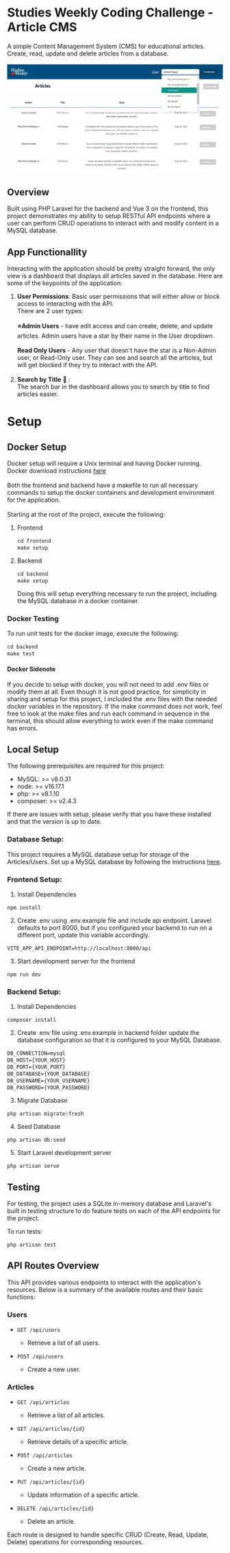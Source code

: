 # Studies Weekly Coding Challenge - Article CMS
 A simple Content Management System (CMS) for educational articles. Create, read, update and delete articles from a database.<br><br>
![My Image](studies-weekly-screenshot.jpg)
## Overview

Built using PHP Laravel for the backend and Vue 3 on the frontend, this project demonstrates my ability to setup RESTful API endpoints where a user can perform CRUD operations to interact with and modify content in a MySQL database. 

## App Functionallity
Interacting with the application should be pretty straight forward, the only view is a dashboard that displays all articles saved in the database. Here are some of the keypoints of the application:
1. **User Permissions**:
  Basic user permissions that will either allow or block access to interacting with the API. <br>
  There are 2 user types:<br>
  <br>**⭐Admin Users** - have edit access and can create, delete, and update articles.  Admin users have a star by their name in the User dropdown. <br>
  <br>**Read Only Users** - Any user that doesn't have the star is a Non-Admin user, or Read-Only user. They can see and search all the articles, but will get blocked if they try to interact with the API.<br><br>
2. **Search by Title** 🔎 : <br>
The search bar in the dashboard allows you to search by title to find articles easier.

# Setup

## Docker Setup
Docker setup will require a Unix terminal and having Docker running.  Docker download instructions [here](https://www.docker.com/get-started/)<br><br> 
Both the frontend and backend have a makefile to run all necessary commands to setup the docker containers and development environment for the application.<br><br>
Starting at the root of the project, execute the following:
1. Frontend
   <br>
   ```
   cd frontend
   make setup
   ```
2. Backend
   <br>
   ```
   cd backend
   make setup
   ```
   Doing this will setup everything necessary to run the project, including the MySQL database in a docker container.

### Docker Testing
To run unit tests for the docker image, execute the following:
```
cd backend
make test
```
#### Docker Sidenote
If you decide to setup with docker, you will not need to add .env files or modify them at all. Even though it is not good practice, for simplicity in sharing and setup for this project, I included the .env files with the needed docker variables in the repository. If the make command does not work, feel free to look at the make files and run each command in sequence in the terminal, this should allow everything to work even if the make command has errors. 

## Local Setup
The following prerequisites are required for this project:
* MySQL: >= v8.0.31
* node: >= v16.17.1
* php: >= v8.1.10
* composer: >= v2.4.3

If there are issues with setup, please verify that you have these installed and that the version is up to date.
    
### Database Setup:

This project requires a MySQL database setup for storage of the Articles/Users. Set up a MySQL database by following the instructions [here](https://dev.mysql.com/doc/mysql-getting-started/en/).

### Frontend Setup:

1. Install Dependencies
```
npm install
```
2. Create .env using .env.example file and include api endpoint.
   Laravel defaults to port 8000, but if you configured your backend to run on a different port, update this variable accordingly.
```
VITE_APP_API_ENDPOINT=http://localhost:8000/api
```
3. Start development server for the frontend
```
npm run dev
```
### Backend Setup:

1. Install Dependencies
```
composer install
```
2. Create .env file using .env.example in backend folder
update the database configuration so that it is configured to your MySQL Database.
```
DB_CONNECTION=mysql
DB_HOST={YOUR_HOST}
DB_PORT={YOUR_PORT}
DB_DATABASE={YOUR_DATABASE}
DB_USERNAME={YOUR_USERNAME}
DB_PASSWORD={YOUR_PASSWORD}
```
3. Migrate Database
```
php artisan migrate:fresh
```
4. Seed Database
```
php artisan db:seed
```
5. Start Laravel development server
```
php artisan serve
```
## Testing
For testing, the project uses a SQLite in-memory database and Laravel's built in testing structure to do feature tests on each of the API endpoints for the project.

To run tests: 
```
php artisan test
```

## API Routes Overview

This API provides various endpoints to interact with the application's resources. Below is a summary of the available routes and their basic functions:

### Users

- `GET /api/users`
  - Retrieve a list of all users.

- `POST /api/users`
  - Create a new user.

### Articles

- `GET /api/articles`
  - Retrieve a list of all articles.

- `GET /api/articles/{id}`
  - Retrieve details of a specific article.

- `POST /api/articles`
  - Create a new article.

- `PUT /api/articles/{id}`
  - Update information of a specific article.

- `DELETE /api/articles/{id}`
  - Delete an article.

Each route is designed to handle specific CRUD (Create, Read, Update, Delete) operations for corresponding resources.



